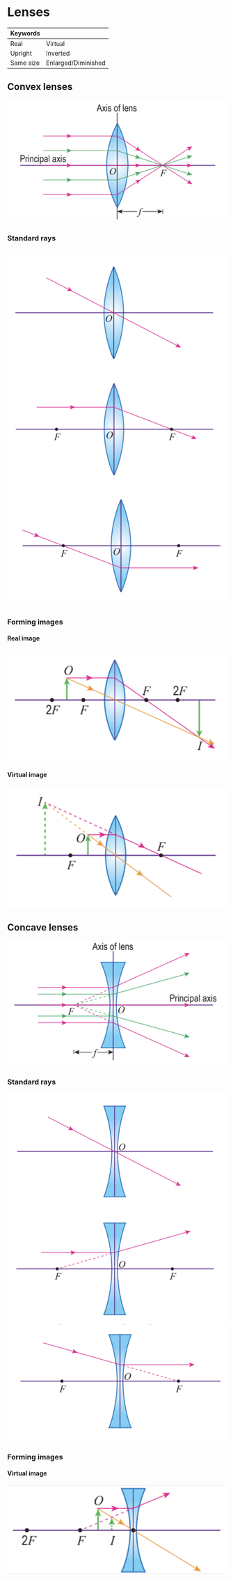 # Lenses

| Keywords  |                     |
| --------- | ------------------- |
| Real      | Virtual             |
| Upright   | Inverted            |
| Same size | Enlarged/Diminished |

## Convex lenses

![Convex lens](images/convex-lens.png)

### Standard rays

![Light ray passing through optical centre of convex lens](images/convex-optical-centre.png)
![Parallel light ray passing through convex lens](images/convex-parallel.png)
![Light ray intersecting focal point passing through convex lens](images/convex-focal-point.png)

### Forming images

#### Real image

![Convex lens forming real image](images/convex-real-image.png)

#### Virtual image

![Convex lens forming virtual image](images/convex-virtual-image.png)

## Concave lenses

![Concave lens](images/concave-lens.png)

### Standard rays

![Light ray passing through optical centre of concave lens](images/concave-optical-centre.png)
![Parallel light ray passing through concave lens](images/concave-parallel.png)
![Light ray travelling towards focal point passing through concave lens](images/concave-focal-point.png)

### Forming images

#### Virtual image

![Concave lens forming virtual image](images/concave-virtual-image.png)
